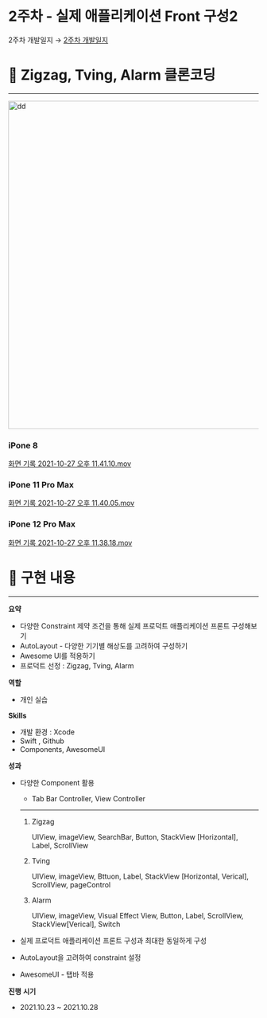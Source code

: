 # 2주차 - 실제 애플리케이션 Front 구성2

2주차 개발일지 →  [2주차 개발일지](https://www.notion.so/2-a69cf12c4f5147e3b36e1fc5e3edfa83) 

# 📝 Zigzag, Tving, Alarm 클론코딩

---

<img width="659" alt="dd" src="https://user-images.githubusercontent.com/55241258/146473134-9c15e77a-8dcc-4ec0-b61f-c2736d7f4958.png">

### iPone 8

[화면 기록 2021-10-27 오후 11.41.10.mov](https://s3-us-west-2.amazonaws.com/secure.notion-static.com/28d03be4-d7b2-4baf-80ce-1b4e2eb3ceb9/화면_기록_2021-10-27_오후_11.41.10.mov)

### iPone 11 Pro Max

[화면 기록 2021-10-27 오후 11.40.05.mov](https://s3-us-west-2.amazonaws.com/secure.notion-static.com/b57d8473-b3ed-4dfe-8d64-b53d9cc50031/화면_기록_2021-10-27_오후_11.40.05.mov)

### iPone 12 Pro Max

[화면 기록 2021-10-27 오후 11.38.18.mov](https://s3-us-west-2.amazonaws.com/secure.notion-static.com/395209b3-9a11-4d0d-9a31-f80b532554eb/화면_기록_2021-10-27_오후_11.38.18.mov)


# 📝  구현 내용

---

**요약**

- 다양한 Constraint 제약 조건을 통해 실제 프로덕트 애플리케이션 프론트 구성해보기
- AutoLayout - 다양한 기기별 해상도를 고려하여 구성하기
- Awesome UI를 적용하기
- 프로덕트 선정 : Zigzag, Tving, Alarm

**역할**

- 개인 실습

**Skills**

- 개발 환경 : Xcode
- Swift , Github
- Components, AwesomeUI

**성과**

- 다양한 Component 활용
    - Tab Bar Controller, View Controller
    
    ---
    
    1. Zigzag
        
        UIView, imageView, SearchBar, Button, StackView [Horizontal], Label, ScrollView
        
    2. Tving
        
        UIView, imageView, Bttuon, Label, StackView [Horizontal, Verical], ScrollView, pageControl 
        
    3. Alarm
        
        UIView, imageView, Visual Effect View, Button, Label, ScrollView, StackView[Verical], Switch
        
- 실제 프로덕트 애플리케이션 프론트 구성과 최대한 동일하게 구성
- AutoLayout을 고려하여 constraint 설정
- AwesomeUI - 탭바 적용

**진행** **시기**

- 2021.10.23 ~ 2021.10.28
